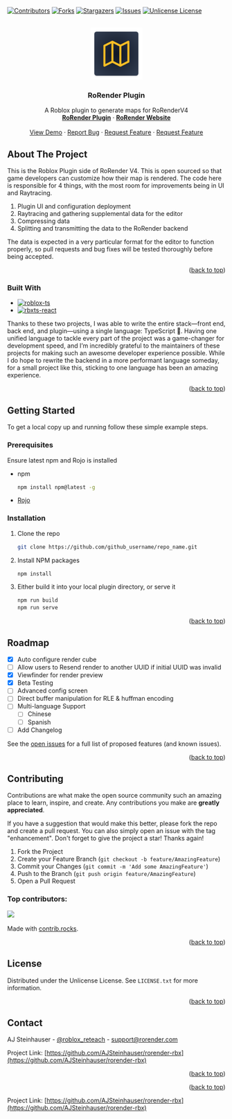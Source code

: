 <!-- Improved compatibility of back to top link: See: https://github.com/AJSteinhauser/rorender-rbx/pull/73 -->
<a id="readme-top"></a>
<!--
*** Thanks for checking out the Best-README-Template. If you have a suggestion
*** that would make this better, please fork the repo and create a pull request
*** or simply open an issue with the tag "enhancement".
*** Don't forget to give the project a star!
*** Thanks again! Now go create something AMAZING! :D
-->



<!-- PROJECT SHIELDS -->
<!--
*** I'm using markdown "reference style" links for readability.
*** Reference links are enclosed in brackets [ ] instead of parentheses ( ).
*** See the bottom of this document for the declaration of the reference variables
*** for contributors-url, forks-url, etc. This is an optional, concise syntax you may use.
*** https://www.markdownguide.org/basic-syntax/#reference-style-links
-->
[![Contributors][contributors-shield]][contributors-url]
[![Forks][forks-shield]][forks-url]
[![Stargazers][stars-shield]][stars-url]
[![Issues][issues-shield]][issues-url]
[![Unlicense License][license-shield]][license-url]


<!-- PROJECT LOGO -->
<br />
<div align="center">
  <a href="https://github.com/AJSteinhauser/rorender-rbx">
    <img src="images/icon.png" alt="Logo" width="120" height="120">
  </a>

  <h3 align="center">RoRender Plugin</h3>

  <p align="center">
    A Roblox plugin to generate maps for RoRenderV4
    <br />
    <a href="https://rorender.com/redirect/plugin"><strong>RoRender Plugin</strong></a>
    &middot;
    <a href="https://rorender.com"><strong>RoRender Website</strong></a>
    <br />
    <br />
    <a href="https://rorender.com/demo/village">View Demo</a>
    &middot;
    <a href="https://github.com/AJSteinhauser/rorender-rbx/issues/new?labels=bug&template=bug-report---.md">Report Bug</a>
    &middot;
    <a href="https://github.com/AJSteinhauser/rorender-rbx/issues/new?labels=enhancement&template=feature-request---.md">Request Feature</a>
    &middot;
    <a href="https://github.com/AJSteinhauser/rorender-rbx/issues/new?labels=enhancement&template=feature-request---.md">Request Feature</a>
  </p>
</div>


<!-- ABOUT THE PROJECT -->
## About The Project

This is the Roblox Plugin side of RoRender V4. This is open sourced so that game developers can customize how their map is rendered.
The code here is responsible for 4 things, with the most room for improvements being in UI and Raytracing. 

1. Plugin UI and configuration deployment
2. Raytracing and gathering supplemental data for the editor 
3. Compressing data
4. Splitting and transmitting the data to the RoRender backend

The data is expected in a very particular format for the editor to function properly, so pull requests and bug fixes will be tested 
thoroughly before being accepted.

<p align="right">(<a href="#readme-top">back to top</a>)</p>

### Built With

* [![roblox-ts][roblox-ts]][roblox-ts-url]
* [![rbxts-react][rbxts-react]][rbxts-react-url]

Thanks to these two projects, I was able to write the entire stack—front end, back end, and plugin—using a single language: TypeScript 🤯. 
Having one unified language to tackle every part of the project was a game-changer for development speed, and I’m incredibly grateful to the maintainers 
of these projects for making such an awesome developer experience possible. While I do hope to rewrite the backend in a more performant language someday, 
for a small project like this, sticking to one language has been an amazing experience.

<p align="right">(<a href="#readme-top">back to top</a>)</p>

<!-- GETTING STARTED -->
## Getting Started

To get a local copy up and running follow these simple example steps.

### Prerequisites

Ensure latest npm and Rojo is installed
* npm
  ```sh
  npm install npm@latest -g
  ```
* [Rojo](https://rojo.space/docs/v7/getting-started/installation/)

### Installation

1. Clone the repo
   ```sh
   git clone https://github.com/github_username/repo_name.git
   ```
2. Install NPM packages
   ```sh
   npm install
   ```
3. Either build it into your local plugin directory, or serve it 
   ```sh
   npm run build
   npm run serve
   ```

<p align="right">(<a href="#readme-top">back to top</a>)</p>




<!-- ROADMAP -->
## Roadmap

- [x] Auto configure render cube 
- [ ] Allow users to Resend render to another UUID if initial UUID was invalid
- [x] Viewfinder for render preview
- [x] Beta Testing
- [ ] Advanced config screen
- [ ] Direct buffer manipulation for RLE & huffman encoding 
- [ ] Multi-language Support
    - [ ] Chinese
    - [ ] Spanish
- [ ] Add Changelog

See the [open issues](https://github.com/AJSteinhauser/rorender-rbx/issues) for a full list of proposed features (and known issues).

<p align="right">(<a href="#readme-top">back to top</a>)</p>


<!-- CONTRIBUTING -->
## Contributing

Contributions are what make the open source community such an amazing place to learn, inspire, and create. Any contributions you make are **greatly appreciated**.

If you have a suggestion that would make this better, please fork the repo and create a pull request. You can also simply open an issue with the tag "enhancement".
Don't forget to give the project a star! Thanks again!

1. Fork the Project
2. Create your Feature Branch (`git checkout -b feature/AmazingFeature`)
3. Commit your Changes (`git commit -m 'Add some AmazingFeature'`)
4. Push to the Branch (`git push origin feature/AmazingFeature`)
5. Open a Pull Request

### Top contributors:

<a href="https://github.com/AJSteinhauser/rorender-rbx/graphs/contributors">
  <img src="https://contrib.rocks/image?repo=AJSteinhauser/rorender-rbx" />
</a>

Made with [contrib.rocks](https://contrib.rocks).

<p align="right">(<a href="#readme-top">back to top</a>)</p>



<!-- LICENSE -->
## License

Distributed under the Unlicense License. See `LICENSE.txt` for more information.

<p align="right">(<a href="#readme-top">back to top</a>)</p>



<!-- CONTACT -->
## Contact

AJ Steinhauser - [@roblox_reteach](https://twitter.com/roblox_reteach) - support@rorender.com

Project Link: [https://github.com/AJSteinhauser/rorender-rbx](https://github.com/AJSteinhauser/rorender-rbx)

<p align="right">(<a href="#readme-top">back to top</a>)</p>



<!-- ACKNOWLEDGMENTS -->
<!--## Acknowledgments-->
<!---->
<!--Use this space to list resources you find helpful and would like to give credit to. I've included a few of my favorites to kick things off!-->

<!--* [Choose an Open Source License](https://choosealicense.com)-->
<!--* [GitHub Emoji Cheat Sheet](https://www.webpagefx.com/tools/emoji-cheat-sheet)-->
<!--* [Malven's Flexbox Cheatsheet](https://flexbox.malven.co/)-->
<!--* [Malven's Grid Cheatsheet](https://grid.malven.co/)-->
<!--* [Img Shields](https://shields.io)-->
<!--* [GitHub Pages](https://pages.github.com)-->
<!--* [Font Awesome](https://fontawesome.com)-->
<!--* [React Icons](https://react-icons.github.io/react-icons/search)-->

<p align="right">(<a href="#readme-top">back to top</a>)</p>



Project Link: [https://github.com/AJSteinhauser/rorender-rbx](https://github.com/AJSteinhauser/rorender-rbx)
<!-- MARKDOWN LINKS & IMAGES -->
<!-- https://www.markdownguide.org/basic-syntax/#reference-style-links -->
[Discord-shield]: https://img.shields.io/discord/1330005977021546526
[contributors-shield]: https://img.shields.io/github/contributors/AJSteinhauser/rorender-rbx.svg?style=for-the-badge
[contributors-url]: https://github.com/AJSteinhauser/rorender-rbx/graphs/contributors
[forks-shield]: https://img.shields.io/github/forks/AJSteinhauser/rorender-rbx.svg?style=for-the-badge
[forks-url]: https://github.com/AJSteinhauser/rorender-rbx/network/members
[stars-shield]: https://img.shields.io/github/stars/AJSteinhauser/rorender-rbx.svg?style=for-the-badge
[stars-url]: https://github.com/AJSteinhauser/rorender-rbx/stargazers
[issues-shield]: https://img.shields.io/github/issues/AJSteinhauser/rorender-rbx.svg?style=for-the-badge
[issues-url]: https://github.com/AJSteinhauser/rorender-rbx/issues
[license-shield]: https://img.shields.io/github/license/AJSteinhauser/rorender-rbx.svg?style=for-the-badge
[license-url]: https://github.com/AJSteinhauser/rorender-rbx/blob/master/LICENSE.txt
[linkedin-shield]: https://img.shields.io/badge/-LinkedIn-black.svg?style=for-the-badge&logo=linkedin&colorB=555
[linkedin-url]: https://linkedin.com/in/othneildrew

[rbxts-react]: https://img.shields.io/badge/rbxts--react-20232A?style=for-the-badge&logo=react&logoColor=61DAFB
[rbxts-react-url]: https://github.com/littensy/rbxts-react

[roblox-ts]: https://img.shields.io/badge/rbxts-20232A?style=for-the-badge&logo=typescript&logoColor=3178C6
[roblox-ts-url]: https://roblox-ts.com/
